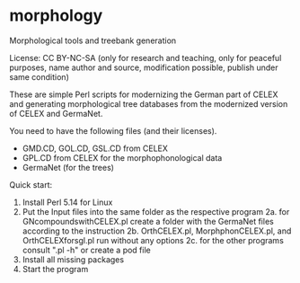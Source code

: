 # morphology
Morphological tools and treebank generation

License: CC BY-NC-SA (only for research and teaching, only for peaceful purposes, name author and source, 
modification possible, publish under same condition)

These are simple Perl scripts for modernizing the German part of CELEX 
and generating morphological tree databases from the modernized version of CELEX
and GermaNet.

You need to have the following files (and their licenses). 
- GMD.CD, GOL.CD, GSL.CD from CELEX
- GPL.CD from CELEX for the morphophonological data
- GermaNet (for the trees)
                                                             
 Quick start:                                              
                                                             
 1. Install Perl 5.14 for Linux                                
 2. Put the Input files into the same folder as the respective program
 2a. for GNcompoundswithCELEX.pl create a folder with the GermaNet files according to the instruction
 2b. OrthCELEX.pl, MorphphonCELEX.pl, and OrthCELEXforsgl.pl run without any options
 2c. for the other programs consult "<programname>.pl -h" or create a pod file
 3. Install all missing packages                           
 4. Start the program      
                                                             
